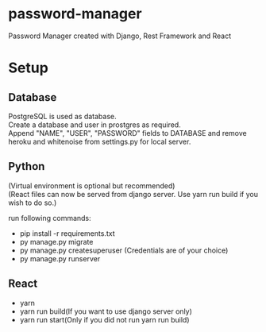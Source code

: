 # password-manager
Password Manager created with Django, Rest Framework and React

# Setup

## Database
PostgreSQL is used as database.<br>
Create a database and user in prostgres as required.<br>
Append "NAME", "USER", "PASSWORD" fields to DATABASE and remove heroku and whitenoise from settings.py for local server.

## Python
(Virtual environment is optional but recommended)<br>
(React files can now be served from django server. Use yarn run build if you wish to do so.)

run following commands:<br>
+ pip install -r requirements.txt
+ py manage.py migrate
+ py manage.py createsuperuser (Credentials are of your choice)
+ py manage.py runserver

## React
+ yarn
+ yarn run build(If you want to use django server only)
+ yarn run start(Only if you did not run yarn run build)
